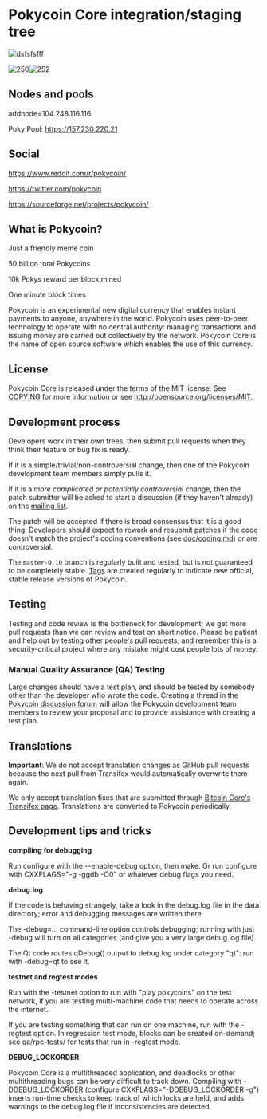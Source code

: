 Pokycoin Core integration/staging tree
=====================================
![dsfsfsfff](https://user-images.githubusercontent.com/125458177/226607730-52d94300-1c3d-44b4-886d-2abe636e81f8.png)


![250](https://user-images.githubusercontent.com/125458177/226606803-4c84dc9a-90ce-4f97-ac8d-6ff62914b5b4.jpeg)![252](https://user-images.githubusercontent.com/125458177/226606829-994ad8a9-c14d-44a3-bf50-b80feab50830.jpeg)


Nodes and pools
---------------
addnode=104.248.116.116

Poky Pool: https://157.230.220.21

Social
-------
https://www.reddit.com/r/pokycoin/

https://twitter.com/pokycoin

https://sourceforge.net/projects/pokycoin/

What is Pokycoin?
----------------
Just a friendly meme coin

50 billion total Pokycoins

10k Pokys reward per block mined

One minute block times



Pokycoin is an experimental new digital currency that enables instant payments to
anyone, anywhere in the world. Pokycoin uses peer-to-peer technology to operate
with no central authority: managing transactions and issuing money are carried
out collectively by the network. Pokycoin Core is the name of open source
software which enables the use of this currency.



License
-------

Pokycoin Core is released under the terms of the MIT license. See [COPYING](COPYING) for more
information or see http://opensource.org/licenses/MIT.

Development process
-------------------

Developers work in their own trees, then submit pull requests when they think
their feature or bug fix is ready.

If it is a simple/trivial/non-controversial change, then one of the Pokycoin
development team members simply pulls it.

If it is a *more complicated or potentially controversial* change, then the patch
submitter will be asked to start a discussion (if they haven't already) on the
[mailing list](https://groups.google.com/forum/#!forum/pokycoin-dev).

The patch will be accepted if there is broad consensus that it is a good thing.
Developers should expect to rework and resubmit patches if the code doesn't
match the project's coding conventions (see [doc/coding.md](doc/coding.md)) or are
controversial.

The `master-0.10` branch is regularly built and tested, but is not guaranteed to be
completely stable. [Tags](https://github.com/pokycoin-project/pokycoin/tags) are created
regularly to indicate new official, stable release versions of Pokycoin.

Testing
-------

Testing and code review is the bottleneck for development; we get more pull
requests than we can review and test on short notice. Please be patient and help out by testing
other people's pull requests, and remember this is a security-critical project where any mistake might cost people
lots of money.

### Manual Quality Assurance (QA) Testing

Large changes should have a test plan, and should be tested by somebody other
than the developer who wrote the code.
Creating a thread in the [Pokycoin discussion forum](https://pokycointalk.org/index.php?board=2.0) will allow the Pokycoin
development team members to review your proposal and to provide assistance with creating a test plan. 


Translations
------------

**Important**: We do not accept translation changes as GitHub pull requests because the next
pull from Transifex would automatically overwrite them again.

We only accept translation fixes that are submitted through [Bitcoin Core's Transifex page](https://www.transifex.com/projects/p/bitcoin/).
Translations are converted to Pokycoin periodically.

Development tips and tricks
---------------------------

**compiling for debugging**

Run configure with the --enable-debug option, then make. Or run configure with
CXXFLAGS="-g -ggdb -O0" or whatever debug flags you need.

**debug.log**

If the code is behaving strangely, take a look in the debug.log file in the data directory;
error and debugging messages are written there.

The -debug=... command-line option controls debugging; running with just -debug will turn
on all categories (and give you a very large debug.log file).

The Qt code routes qDebug() output to debug.log under category "qt": run with -debug=qt
to see it.

**testnet and regtest modes**

Run with the -testnet option to run with "play pokycoins" on the test network, if you
are testing multi-machine code that needs to operate across the internet.

If you are testing something that can run on one machine, run with the -regtest option.
In regression test mode, blocks can be created on-demand; see qa/rpc-tests/ for tests
that run in -regtest mode.

**DEBUG_LOCKORDER**

Pokycoin Core is a multithreaded application, and deadlocks or other multithreading bugs
can be very difficult to track down. Compiling with -DDEBUG_LOCKORDER (configure
CXXFLAGS="-DDEBUG_LOCKORDER -g") inserts run-time checks to keep track of which locks
are held, and adds warnings to the debug.log file if inconsistencies are detected.
